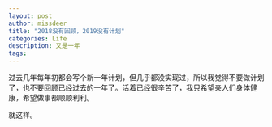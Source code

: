 ```yaml
---
layout: post
author: missdeer
title: "2018没有回顾，2019没有计划"
categories: Life
description: 又是一年
tags: 
---
```


过去几年每年初都会写个新一年计划，但几乎都没实现过，所以我觉得不要做计划了，也不要回顾已经过去的一年了。活着已经很辛苦了，我只希望亲人们身体健康，希望做事都顺顺利利。

就这样。